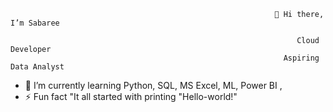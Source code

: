                                                                👋 Hi there, I’m Sabaree

                                                                    Cloud Developer
                                                                 Aspiring Data Analyst
 


- 🌱 I’m currently learning  Python, SQL, MS Excel, ML, Power BI , 
- ⚡ Fun fact "It all started with printing "Hello-world!"




<!---
sabari1008/sabari1008 is a ✨ special ✨ repository because its `README.md` (this file) appears on your GitHub profile.
You can click the Preview link to take a look at your changes.
--->
